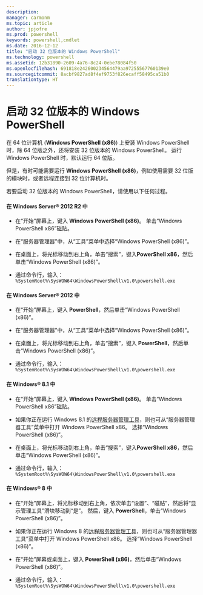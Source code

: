 ```yaml
---
description: 
manager: carmonm
ms.topic: article
author: jpjofre
ms.prod: powershell
keywords: powershell,cmdlet
ms.date: 2016-12-12
title: "启动 32 位版本的 Windows PowerShell"
ms.technology: powershell
ms.assetid: 12b31890-2609-4a76-8c24-0ebe78084f50
ms.openlocfilehash: 691818e242600234564479aa97255567760139e0
ms.sourcegitcommit: 8acbf9827ad8f4ef9753f826ecaff58495ca51b0
translationtype: HT
---
```

# <a name="starting-the-32-bit-version-of-windows-powershell"></a>启动 32 位版本的 Windows PowerShell
在 64 位计算机 (**Windows PowerShell (x86)**) 上安装 Windows PowerShell 时，除 64 位版之外，还将安装 32 位版本的 Windows PowerShell。 运行 Windows PowerShell 时，默认运行 64 位版。

但是，有时可能需要运行 **Windows PowerShell (x86)**，例如使用需要 32 位版的模块时，或者远程连接到 32 位计算机时。

若要启动 32 位版本的 Windows PowerShell，请使用以下任何过程。

#### <a name="in-windows-server-2012-r2"></a>在 Windows Server® 2012 R2 中

-   在“开始”屏幕上，键入 **Windows PowerShell (x86)**。 单击“Windows PowerShell x86”磁贴。

-   在“服务器管理器”中，从“工具”菜单中选择“Windows PowerShell (x86)”。

-   在桌面上，将光标移动到右上角，单击“搜索”，键入**PowerShell x86**，然后单击“Windows PowerShell (x86)”。

-   通过命令行，输入：`%SystemRoot%\SysWOW64\WindowsPowerShell\v1.0\powershell.exe`

#### <a name="in-windows-server-2012"></a>在 Windows Server® 2012 中

-   在“开始”屏幕上，键入 **PowerShell**，然后单击“Windows PowerShell (x86)”。

-   在“服务器管理器”中，从“工具”菜单中选择“Windows PowerShell (x86)”。

-   在桌面上，将光标移动到右上角，单击“搜索”，键入 **PowerShell**，然后单击“Windows PowerShell (x86)”。

-   通过命令行，输入：`%SystemRoot%\SysWOW64\WindowsPowerShell\v1.0\powershell.exe`

#### <a name="in-windows-81"></a>在 Windows® 8.1 中

-   在“开始”屏幕上，键入 **Windows PowerShell (x86)**。 单击“Windows PowerShell x86”磁贴。

-   如果你正在运行 Windows 8.1 的[远程服务器管理工具](http://go.microsoft.com/fwlink/?LinkID=304145)，则也可从“服务器管理器工具”菜单中打开 Windows PowerShell x86。 选择“Windows PowerShell (x86)”。

-   在桌面上，将光标移动到右上角，单击“搜索”，键入**PowerShell x86**，然后单击“Windows PowerShell (x86)”。
   
-   通过命令行，输入：`%SystemRoot%\SysWOW64\WindowsPowerShell\v1.0\powershell.exe`

#### <a name="in-windows-8"></a>在 Windows® 8 中

-   在“开始”屏幕上，将光标移动到右上角，依次单击“设置”、“磁贴”，然后将“显示管理工具”滑块移动到“是”。 然后，键入 **PowerShell**，单击“Windows PowerShell (x86)”。

-   如果你正在运行 Windows 8 的[远程服务器管理工具](http://www.microsoft.com/download/details.aspx?id=28972)，则也可从“服务器管理器工具”菜单中打开 Windows PowerShell x86。 选择“Windows PowerShell (x86)”。

-   在“开始”屏幕或桌面上，键入 **PowerShell (x86)**，然后单击“Windows PowerShell (x86)”。

-   通过命令行，输入：`%SystemRoot%\SysWOW64\WindowsPowerShell\v1.0\powershell.exe`

